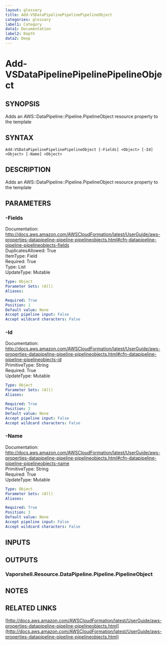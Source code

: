 ```yaml
---
layout: glossary
title: Add-VSDataPipelinePipelinePipelineObject
categories: glossary
label1: Category
data1: Documentation
label2: Depth
data2: Deep
---
```


# Add-VSDataPipelinePipelinePipelineObject

## SYNOPSIS
Adds an AWS::DataPipeline::Pipeline.PipelineObject resource property to the template

## SYNTAX

```
Add-VSDataPipelinePipelinePipelineObject [-Fields] <Object> [-Id] <Object> [-Name] <Object>
```

## DESCRIPTION
Adds an AWS::DataPipeline::Pipeline.PipelineObject resource property to the template

## PARAMETERS

### -Fields
Documentation: http://docs.aws.amazon.com/AWSCloudFormation/latest/UserGuide/aws-properties-datapipeline-pipeline-pipelineobjects.html#cfn-datapipeline-pipeline-pipelineobjects-fields    
DuplicatesAllowed: True    
ItemType: Field    
Required: True    
Type: List    
UpdateType: Mutable

```yaml
Type: Object
Parameter Sets: (All)
Aliases: 

Required: True
Position: 1
Default value: None
Accept pipeline input: False
Accept wildcard characters: False
```

### -Id
Documentation: http://docs.aws.amazon.com/AWSCloudFormation/latest/UserGuide/aws-properties-datapipeline-pipeline-pipelineobjects.html#cfn-datapipeline-pipeline-pipelineobjects-id    
PrimitiveType: String    
Required: True    
UpdateType: Mutable

```yaml
Type: Object
Parameter Sets: (All)
Aliases: 

Required: True
Position: 2
Default value: None
Accept pipeline input: False
Accept wildcard characters: False
```

### -Name
Documentation: http://docs.aws.amazon.com/AWSCloudFormation/latest/UserGuide/aws-properties-datapipeline-pipeline-pipelineobjects.html#cfn-datapipeline-pipeline-pipelineobjects-name    
PrimitiveType: String    
Required: True    
UpdateType: Mutable

```yaml
Type: Object
Parameter Sets: (All)
Aliases: 

Required: True
Position: 3
Default value: None
Accept pipeline input: False
Accept wildcard characters: False
```

## INPUTS

## OUTPUTS

### Vaporshell.Resource.DataPipeline.Pipeline.PipelineObject

## NOTES

## RELATED LINKS

[http://docs.aws.amazon.com/AWSCloudFormation/latest/UserGuide/aws-properties-datapipeline-pipeline-pipelineobjects.html](http://docs.aws.amazon.com/AWSCloudFormation/latest/UserGuide/aws-properties-datapipeline-pipeline-pipelineobjects.html)

